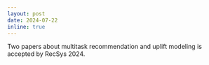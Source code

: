 ```yaml
---
layout: post
date: 2024-07-22
inline: true
---
```


Two papers about multitask recommendation and uplift modeling is accepted by RecSys 2024.
